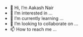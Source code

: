 - 👋 Hi, I’m Aakash Nair
- 👀 I’m interested in ...
- 🌱 I’m currently learning ...
- 💞️ I’m looking to collaborate on ...
- 📫 How to reach me ...

<!---
codingnair/codingnair is a ✨ special ✨ repository because its `README.md` (this file) appears on your GitHub profile.
You can click the Preview link to take a look at your changes.
--->
